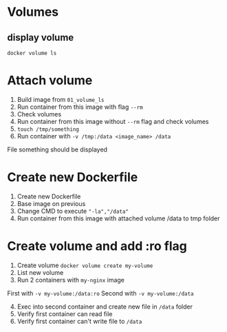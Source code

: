 # Volumes

## display volume

`docker volume ls`

# Attach volume

1. Build image from `01_volume_ls`
2. Run container from this image with flag `--rm`
3. Check volumes
4. Run container from this image without `--rm` flag and check volumes
3. `touch /tmp/something`
3. Run container with `-v /tmp:/data <image_name> /data`

File something should be displayed

# Create new Dockerfile

1. Create new Dockerfile
2. Base image on previous
3. Change CMD to execute `"-la","/data"`
4. Run container from this image with attached volume /data to tmp folder

# Create volume and add :ro flag

1. Create volume `docker volume create my-volume`
2. List new volume
3. Run 2 containers with `my-nginx` image

First with `-v my-volume:/data:ro`
Second with `-v my-volume:/data`

4. Exec into second container and create new file in `/data` folder
5. Verify first container can read file
6. Verify first container can't write file to `/data`
